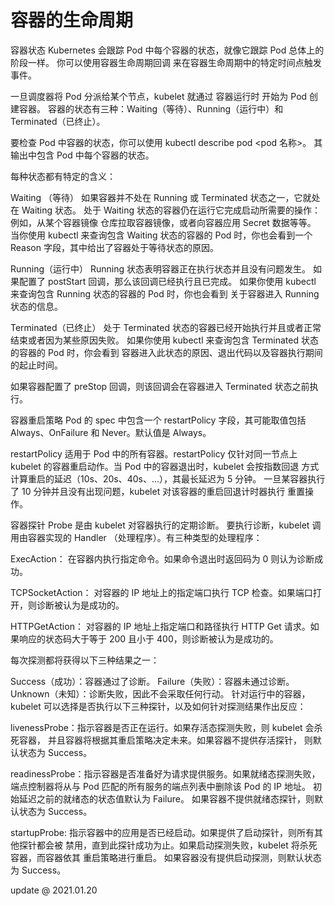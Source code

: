 # 容器的生命周期

容器状态
Kubernetes 会跟踪 Pod 中每个容器的状态，就像它跟踪 Pod 总体上的阶段一样。 你可以使用容器生命周期回调 来在容器生命周期中的特定时间点触发事件。

一旦调度器将 Pod 分派给某个节点，kubelet 就通过 容器运行时 开始为 Pod 创建容器。 容器的状态有三种：Waiting（等待）、Running（运行中）和 Terminated（已终止）。

要检查 Pod 中容器的状态，你可以使用 kubectl describe pod <pod 名称>。 其输出中包含 Pod 中每个容器的状态。

每种状态都有特定的含义：

Waiting （等待）
如果容器并不处在 Running 或 Terminated 状态之一，它就处在 Waiting 状态。 处于 Waiting 状态的容器仍在运行它完成启动所需要的操作：例如，从某个容器镜像 仓库拉取容器镜像，或者向容器应用 Secret 数据等等。 当你使用 kubectl 来查询包含 Waiting 状态的容器的 Pod 时，你也会看到一个 Reason 字段，其中给出了容器处于等待状态的原因。

Running（运行中）
Running 状态表明容器正在执行状态并且没有问题发生。 如果配置了 postStart 回调，那么该回调已经执行且已完成。 如果你使用 kubectl 来查询包含 Running 状态的容器的 Pod 时，你也会看到 关于容器进入 Running 状态的信息。

Terminated（已终止）
处于 Terminated 状态的容器已经开始执行并且或者正常结束或者因为某些原因失败。 如果你使用 kubectl 来查询包含 Terminated 状态的容器的 Pod 时，你会看到 容器进入此状态的原因、退出代码以及容器执行期间的起止时间。

如果容器配置了 preStop 回调，则该回调会在容器进入 Terminated 状态之前执行。

容器重启策略
Pod 的 spec 中包含一个 restartPolicy 字段，其可能取值包括 Always、OnFailure 和 Never。默认值是 Always。

restartPolicy 适用于 Pod 中的所有容器。restartPolicy 仅针对同一节点上 kubelet 的容器重启动作。当 Pod 中的容器退出时，kubelet 会按指数回退 方式计算重启的延迟（10s、20s、40s、...），其最长延迟为 5 分钟。 一旦某容器执行了 10 分钟并且没有出现问题，kubelet 对该容器的重启回退计时器执行 重置操作。



容器探针
Probe 是由 kubelet 对容器执行的定期诊断。 要执行诊断，kubelet 调用由容器实现的 Handler （处理程序）。有三种类型的处理程序：

ExecAction： 在容器内执行指定命令。如果命令退出时返回码为 0 则认为诊断成功。

TCPSocketAction： 对容器的 IP 地址上的指定端口执行 TCP 检查。如果端口打开，则诊断被认为是成功的。

HTTPGetAction： 对容器的 IP 地址上指定端口和路径执行 HTTP Get 请求。如果响应的状态码大于等于 200 且小于 400，则诊断被认为是成功的。

每次探测都将获得以下三种结果之一：

Success（成功）：容器通过了诊断。
Failure（失败）：容器未通过诊断。
Unknown（未知）：诊断失败，因此不会采取任何行动。
针对运行中的容器，kubelet 可以选择是否执行以下三种探针，以及如何针对探测结果作出反应：

livenessProbe：指示容器是否正在运行。如果存活态探测失败，则 kubelet 会杀死容器， 并且容器将根据其重启策略决定未来。如果容器不提供存活探针， 则默认状态为 Success。

readinessProbe：指示容器是否准备好为请求提供服务。如果就绪态探测失败， 端点控制器将从与 Pod 匹配的所有服务的端点列表中删除该 Pod 的 IP 地址。 初始延迟之前的就绪态的状态值默认为 Failure。 如果容器不提供就绪态探针，则默认状态为 Success。

startupProbe: 指示容器中的应用是否已经启动。如果提供了启动探针，则所有其他探针都会被 禁用，直到此探针成功为止。如果启动探测失败，kubelet 将杀死容器，而容器依其 重启策略进行重启。 如果容器没有提供启动探测，则默认状态为 Success。



update @ 2021.01.20